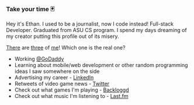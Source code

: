 ### Take your time 🃏

Hey it's Ethan. I used to be a journalist, now I code instead! Full-stack Developer. Graduated from ASU CS program. I spend my days dreaming of my creator putting this profile out of its misery.

[There](https://github.com/egilchrist-godaddy) are [three](https://github.com/ethan-gilchrist-privoro) of [me](https://github.com/EthanG45)! Which one is the real one?

- Working [@GoDaddy](https://github.com/godaddy)
- Learning about mobile/web development or other random programming ideas I saw somewhere on the side
- Advertising my career - [LinkedIn](https://www.linkedin.com/in/ethan-gilchrist/)
- Retweets of video game news - [Twitter](https://twitter.com/Ethan_G45)
- Check out what games I'm playing - [Backloggd](https://www.backloggd.com/u/Racecode/)
- Check out what music I'm listening to - [Last.fm](https://www.last.fm/user/EthanG45)
